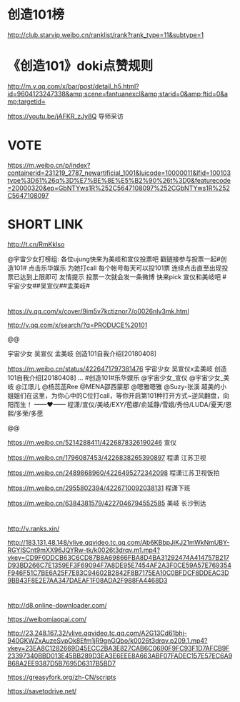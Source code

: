 
# 创造101榜
http://club.starvip.weibo.cn/ranklist/rank?rank_type=11&subtype=1

# 《创造101》doki点赞规则
http://m.v.qq.com/x/bar/post/detail_h5.html?id=9604123247338&amp;scene=fantuanexcl&amp;starid=0&amp;ftid=0&amp;targetid=

https://youtu.be/jAFKR_zJy8Q 导师采访

# VOTE
https://m.weibo.cn/p/index?containerid=231219_2787_newartificial_1001&luicode=10000011&lfid=100103type%3D61%26q%3D%E7%BE%8E%E5%B2%90%26t%3D0&featurecode=20000320&ep=GbNTYws1R%252C5647108097%252CGbNTYws1R%252C5647108097

# SHORT LINK
http://t.cn/RmKklso

@宇宙少女打榜组: 各位ujung快来为美岐和宣仪投票吧
戳链接参与投票一起#创造101#
点击乐华娱乐 为她打call 每个帐号每天可以投101票 连续点击直至出现投票已达到上限即可
友情提示 投票一次就会发一条微博
快来pick 宣仪和美岐吧
#宇宙少女##吴宣仪##孟美岐# ​

#

https://v.qq.com/x/cover/9im5v7kctiznor7/o0026nlv3mk.html

http://v.qq.com/x/search/?q=PRODUCE%20101

@@

宇宙少女 吴宣仪 孟美岐 创造101自我介绍[20180408]

https://m.weibo.cn/status/4226471797381476
宇宙少女 吴宣仪x孟美岐 创造101自我介绍[20180408]
…
#创造101#乐华娱乐 @宇宙少女_宣仪 @宇宙少女_美岐 @江璟儿 @杨蕊菡Ree @MENA邵西蒙那 @嗯雅嗯雅 @Suzy-张溪 超美的小姐姐们在这里，为你心中的C位打call，等你开启第101种打开方式~逆风翻盘，向阳而生！
——♥——
程潇/宣仪/美岐/EXY/苞娜/俞延静/雪娥/秀份/LUDA/夏天/恩熙/多荣/多愿

@@

https://m.weibo.cn/5214288411/4226878326190246  宣仪

https://m.weibo.cn/1796087453/4226838265390897  程潇 江苏卫视

https://m.weibo.cn/2489868960/4226495272342098  程潇江苏卫视饭拍

https://m.weibo.cn/2955802394/4226710092038131  程潇下班


https://m.weibo.cn/6384381579/4227046794552585  美岐 长沙到达

#

http://v.ranks.xin/

http://183.131.48.148/vlive.qqvideo.tc.qq.com/Ab6KBbpJiKJ21mWkNmUBY-RGYISCnt9mXX96JQYRw-tk/k0026t3drqv.m1.mp4?vkey=CD9F0DDCB63C6CD87B8A69866FBA8D4BA31292474A414757B217D93BD266C7E1359EF3F69094F7A8DE95E7454AF2A3F0CE59A57E769354F946F51C7BE6A25F7E83C94602B2842F8B7175EA10C0BFDCF8DDEAC3D9BB43F8E2E7AA347DAEAF1F08ADA2F988FA4468D3

# 

http://d8.online-downloader.com/

https://weibomiaopai.com/

http://23.248.167.32/vlive.qqvideo.tc.qq.com/A2G13Cd61bhj-940GKWZxAuzeSvpOk8Efm1jR9gnGQbo/k0026t3drqv.p209.1.mp4?vkey=23EA8C1282669D45ECC2BA3E827CAB6C0690F9FC93F1D7AFCB9F23397340BBD013E45BB289D3EA3E6EEE8A663ABF07FADEC157E57EC6A9B68A2EE9387D5B7695D6317B5BD7


https://greasyfork.org/zh-CN/scripts

https://savetodrive.net/

